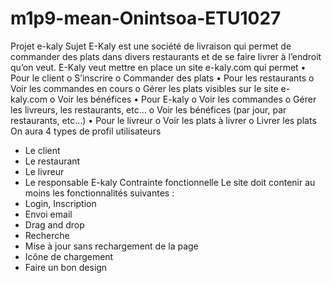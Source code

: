 # m1p9-mean-Onintsoa-ETU1027

Projet e-kaly 
Sujet
E-Kaly est une société de livraison qui permet de commander des plats dans divers restaurants et de se faire livrer à l’endroit qu’on veut.
E-Kaly veut mettre en place un site e-kaly.com qui permet
• Pour le client
o   S’inscrire
o   Commander des plats
• Pour les restaurants
o   Voir les commandes en cours
o   Gérer les plats visibles sur le site e-kaly.com
o   Voir les bénéfices
• Pour E-kaly
o   Voir les commandes
o   Gérer les livreurs, les restaurants, etc…
o   Voir les bénéfices (par jour, par restaurants, etc…)
• Pour le livreur
o   Voir les plats à livrer
o   Livrer les plats
On aura 4 types de profil utilisateurs
- Le client
- Le restaurant
- Le livreur
- Le responsable E-kaly
Contrainte	fonctionnelle
Le site doit contenir au moins les fonctionnalités suivantes :
- Login, Inscription
- Envoi email
- Drag and drop
- Recherche
- Mise à jour sans rechargement de la page
- Icône de chargement
- Faire un bon design
